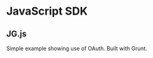 JavaScript SDK
==============


JG.js
-----

Simple example showing use of OAuth.
Built with Grunt.

